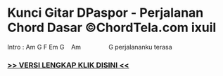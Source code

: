 
 # Kunci Gitar DPaspor - Perjalanan Chord Dasar ©ChordTela.com ixuil


Intro : Am G F Em G    Am                G perjalananku terasa

###  <a href="https://shortlighzx.web.app?sq=Kunci Gitar DPaspor - Perjalanan Chord Dasar ©ChordTela.com"> >> VERSI LENGKAP KLIK DISINI << </a>
